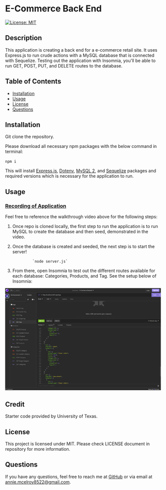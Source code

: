 # E-Commerce Back End
[![License: MIT](https://img.shields.io/badge/License-MIT-blue.svg)](https://opensource.org/licenses/MIT)

## Description

This application is creating a back end for a e-commerce retail site. It uses Express.js to run crude actions with a MySQL database that is connected with Sequelize. Testing out the application with Insomnia, you'll be able to run GET, POST, PUT, and DELETE routes to the database.

## Table of Contents
  - [Installation](#installation)
  - [Usage](#usage)
  - [License](#license)
  - [Questions](#questions)

## Installation

Git clone the repository.

Please download all necessary npm packages with the below command in terminal:

`npm i `

This will install [Express.js](https://www.npmjs.com/package/express), [Dotenv](https://www.npmjs.com/package/dotenv), [MySQL 2](https://www.npmjs.com/package/mysql2), and [Sequelize](https://www.npmjs.com/package/sequelize) packages and required versions which is necessary for the application to run.

## Usage

### [Recording of Application](https://drive.google.com/file/d/1o8NwStLWbqlhbAVDs2h20t3VecXmudY8/view)

Feel free to reference the walkthrough video above for the following steps:
1. Once repo is cloned locally, the first step to run the application is to run MySQL to create the database and then seed, demonstrated in the video.

2. Once the database is created and seeded, the next step is to start the server!

                `node server.js`

3. From there, open Insomnia to test out the different routes available for each database: Categories, Products, and Tag. See the setup below of Insomnia:

![Screenshot of insomnia routes](./assets/images/e-commerce-insomnia.png)

## Credit

Starter code provided by University of Texas.

## License

This project is licensed under MIT. Please check LICENSE document in repository for more information.

## Questions

  If you have any questions, feel free to reach me at [GitHub](https://github.com/Annie-McElroy) or via email at [annie.mcelroy8522@gmail.com](annie.mcelroy8522@gmail.com).